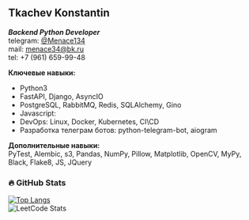 ## Tkachev Konstantin
___Backend Python Developer___  
telegram: [@Menace134](https://t.me/Menace134)  
mail: menace34@bk.ru  
tel: +7 (961) 659-99-48  

**Ключевые навыки:**
- Python3
- FastAPI, Django, AsyncIO
- PostgreSQL, RabbitMQ, Redis, SQLAlchemy, Gino
- Javascript: 
- DevOps: Linux, Docker, Kubernetes, CI\CD
- Разработка телеграм ботов: python-telegram-bot, aiogram

**Дополнительные навыки:**  
PyTest, Alembic, s3, Pandas, NumPy, Pillow, Matplotlib, OpenCV, MyPy, Black, Flake8, JS, JQuery

### 🔥 GitHub Stats  
[![Top Langs](https://github-readme-stats.vercel.app/api/top-langs/?username=firefly134&theme=dark&layout=compact)](https://github.com/anuraghazra/github-readme-stats)  
![LeetCode Stats](https://leetcard.jacoblin.cool/FireFly134?theme=dark&font=Crimson%20Pro&ext=contest)  
